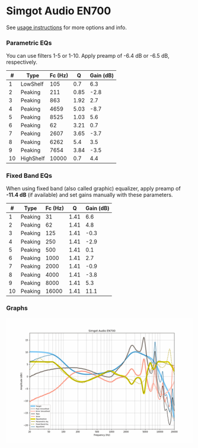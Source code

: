 # Simgot Audio EN700
See [usage instructions](https://github.com/jaakkopasanen/AutoEq#usage) for more options and info.

### Parametric EQs
You can use filters 1-5 or 1-10. Apply preamp of -6.4 dB or -6.5 dB, respectively.

|   # | Type      |   Fc (Hz) |    Q |   Gain (dB) |
|-----|-----------|-----------|------|-------------|
|   1 | LowShelf  |       105 | 0.7  |         6.3 |
|   2 | Peaking   |       211 | 0.85 |        -2.8 |
|   3 | Peaking   |       863 | 1.92 |         2.7 |
|   4 | Peaking   |      4659 | 5.03 |        -8.7 |
|   5 | Peaking   |      8525 | 1.03 |         5.6 |
|   6 | Peaking   |        62 | 3.21 |         0.7 |
|   7 | Peaking   |      2607 | 3.65 |        -3.7 |
|   8 | Peaking   |      6262 | 5.4  |         3.5 |
|   9 | Peaking   |      7654 | 3.84 |        -3.5 |
|  10 | HighShelf |     10000 | 0.7  |         4.4 |

### Fixed Band EQs
When using fixed band (also called graphic) equalizer, apply preamp of **-11.4 dB** (if available) and set gains manually with these parameters.

|   # | Type    |   Fc (Hz) |    Q |   Gain (dB) |
|-----|---------|-----------|------|-------------|
|   1 | Peaking |        31 | 1.41 |         6.6 |
|   2 | Peaking |        62 | 1.41 |         4.8 |
|   3 | Peaking |       125 | 1.41 |        -0.3 |
|   4 | Peaking |       250 | 1.41 |        -2.9 |
|   5 | Peaking |       500 | 1.41 |         0.1 |
|   6 | Peaking |      1000 | 1.41 |         2.7 |
|   7 | Peaking |      2000 | 1.41 |        -0.9 |
|   8 | Peaking |      4000 | 1.41 |        -3.8 |
|   9 | Peaking |      8000 | 1.41 |         5.3 |
|  10 | Peaking |     16000 | 1.41 |        11.1 |

### Graphs
![](./Simgot%20Audio%20EN700.png)
